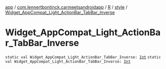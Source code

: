[app](../../../index.md) / [com.lennertbontinck.carmeetsandroidapp](../../index.md) / [R](../index.md) / [style](index.md) / [Widget_AppCompat_Light_ActionBar_TabBar_Inverse](./-widget_-app-compat_-light_-action-bar_-tab-bar_-inverse.md)

# Widget_AppCompat_Light_ActionBar_TabBar_Inverse

`static val Widget_AppCompat_Light_ActionBar_TabBar_Inverse: `[`Int`](https://kotlinlang.org/api/latest/jvm/stdlib/kotlin/-int/index.html)
`static val Widget_AppCompat_Light_ActionBar_TabBar_Inverse: `[`Int`](https://kotlinlang.org/api/latest/jvm/stdlib/kotlin/-int/index.html)